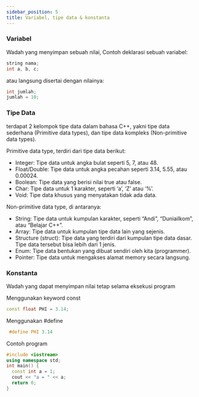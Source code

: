 ```yaml
---
sidebar_position: 5
title: Variabel, tipe data & konstanta
---
```


### Variabel
Wadah yang menyimpan sebuah nilai, Contoh deklarasi sebuah variabel:

```cpp
string nama;
int a, b, c;
 ```
 atau langsung disertai dengan nilainya:
 ```cpp
 int jumlah;
 jumlah = 10;
 ```

### Tipe Data
terdapat 2 kelompok tipe data dalam bahasa C++, yakni tipe data sederhana (Primitive data types), dan tipe data kompleks (Non-primitive data types).

Primitive data type, terdiri dari tipe data berikut:
- Integer: Tipe data untuk angka bulat seperti 5, 7, atau 48.
- Float/Double: Tipe data untuk angka pecahan seperti 3.14, 5.55, atau 0.00024.
- Boolean: Tipe data yang berisi nilai true atau false.
- Char: Tipe data untuk 1 karakter, seperti ‘a’, ‘Z’ atau ‘%’.
- Void: Tipe data khusus yang menyatakan tidak ada data.

Non-primitive data type, di antaranya:
- String: Tipe data untuk kumpulan karakter, seperti “Andi”, “Duniailkom”, atau “Belajar C++”.
- Array: Tipe data untuk kumpulan tipe data lain yang sejenis.
- Structure (struct): Tipe data yang terdiri dari kumpulan tipe data dasar. Tipe data tersebut bisa lebih dari 1 jenis.
- Enum: Tipe data bentukan yang dibuat sendiri oleh kita (programmer).
- Pointer: Tipe data untuk mengakses alamat memory secara langsung.

### Konstanta
Wadah yang dapat menyimpan nilai tetap selama eksekusi program

Menggunakan keyword const
```cpp
const float PHI = 3.14;
```
Menggunakan #define
```cpp
 #define PHI 3.14
```
Contoh program
```cpp
#include <iostream>
using namespace std;
int main() {
  const int a = 1;
  cout << "a = " << a;
  return 0;
}
```